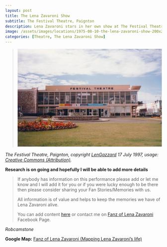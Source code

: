 ```yaml
---
layout: post
title: The Lena Zavaroni Show
subtitle: The Festival Theatre, Paignton
description: Lena Zavaroni stars in her own show at The Festival Theatre, Paignton.
image: /assets/images/locations/1975-08-10-the-lena-zavaroni-show-200x200.png
categories: [Theatre, The Lena Zavaroni Show]
---
```


> [![The Festival Theatre, Paignton](/assets/images/locations/1975-08-10-the-lena-zavaroni-show.jpg)](http://cinematreasures.org/theaters/25234/photos/54169)

<cite>The Festival Theatre, Paignton, copyright [LenGazzard](http://cinematreasures.org/members/lengazzard/photos) 17 July 1997, usage: [Creative Commons (Attribution)](http://cinematreasures.org/licenses/2).</cite>

**Research is on going and hopefully I will be able to add more details**
> If anybody has information on this performance please add or let me know and I will add it for you or if you were lucky enough to be there then please consider sharing your Fan Stories/Memories with us.
>
> All information is of value and helps to keep the memories we have of Lena Zavaroni alive.
>
> You can add content [here](https://github.com/FanzOfLenaZavaroni/fanzoflenazavaroni.github.io) or contact me on [Fanz of Lena Zavaroni](https://www.facebook.com/fanzoflenazavaroni) Facebook Page.

<cite>Robcamstone</cite>

**Google Map:**
<span class="post-categories">[Fanz of Lena Zavaroni (Mapping Lena Zavaroni’s life)](https://www.google.com/maps/d/u/0/viewer?mid=1D1D0ERV_FQMNb9XZzJ-J3yUlK8aI4vhI&hl=en&ll=50.435480399999996%2C-3.559889300000009&z=19)</span>
